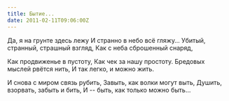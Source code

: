 ```yaml
---
title: Бытие...
date: 2011-02-11T09:06:00Z
---
```


Да, я на грунте здесь лежу
И странно в небо всё гляжу…
Убитый, странный, страшный взгляд,
Как с неба сброшенный снаряд,

Как продвиженье в пустоту,
Как чек за нашу простоту.
Бредовых мыслей рвётся нить,
И так легко, и можно жить.

И снова с миром связь рубить,
Завыть, как волки могут выть,
Душить, взорвать, забыть и бить,
И -- быть, как только можно быть...

